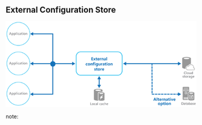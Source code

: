 ##  External Configuration Store

![External Configuration Store](../resources/images/external-configuration-store.png)

note:
